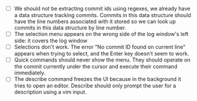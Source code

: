 
- [ ] We should not be extracting commit ids using regexes, we already have a data structure tracking commits. Commits in this data structure should have the line numbers associated with it stored so we can look up commits in this data structure by line number.
- [ ] The selection menu appears on the wrong side of the log window's left side: it covers the log window
- [ ] Selections don't work. The error "No commit ID found on current line" appears when trying to select, and the Enter key doesn't seem to work.
- [ ] Quick commands should never show the menu. They should operate on the commit currently under the cursor and execute their command immediately.
- [ ] The describe command freezes the UI because in the background it tries to open an editor. Describe should only prompt the user for a description using a vim input.
